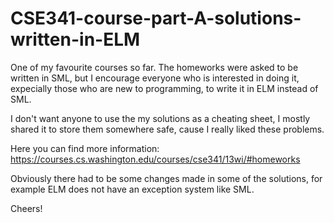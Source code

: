 # CSE341-course-part-A-solutions-written-in-ELM

One of my favourite courses so far. 
The homeworks were asked to be written in SML, but I encourage everyone who is interested in doing it, 
  expecially those who are new to programming, to write it in ELM instead of SML. 

I don't want anyone to use the my solutions as a cheating sheet, I mostly shared it to store them somewhere safe, cause I really liked these problems. 

Here you can find more information: https://courses.cs.washington.edu/courses/cse341/13wi/#homeworks

Obviously there had to be some changes made in some of the solutions, for example ELM does not have an exception system like SML.

Cheers!


